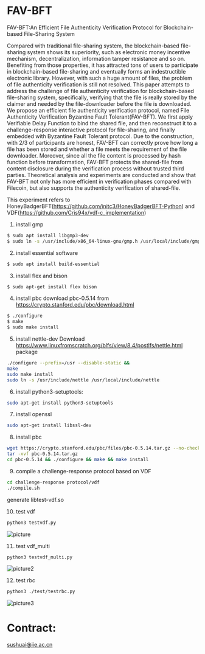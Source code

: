 # FAV-BFT
FAV-BFT:An Efficient File Authenticity Verification Protocol for Blockchain-based File-Sharing System

Compared with traditional file-sharing system, the blockchain-based file-sharing system shows its superiority, such as electronic money incentive mechanism, decentralization, information tamper resistance and so on.
Benefiting from those properties,  it has attracted tons of users to participate in blockchain-based file-sharing and eventually forms an indestructible electronic library.  However, with such a huge amount of files, the problem of file authenticity verification is still not resolved.
This paper attempts to address the challenge of file authenticity verification for blockchain-based file-sharing system, specifically, verifying that the file is really stored by the claimer and needed by the file-downloader before the file is downloaded.
We propose an efficient file authenticity verification protocol, named File Authenticity Verification Byzantine Fault Tolerant(FAV-BFT).
We first apply Verifiable Delay Function to bind the shared file, and then reconstruct it to a challenge-response interactive protocol for file-sharing, and finally embedded with  Byzantine Fault  Tolerant protocol.
Due to the construction, with  2/3 of participants are honest,  FAV-BFT can correctly prove how long a file has been stored and whether a file meets the requirement of the file downloader.
Moreover, since all the file content is processed by hash function before transformation, FAV-BFT protects the shared-file from content disclosure during the verification process without trusted third parties.
Theoretical analysis and experiments are conducted and show that FAV-BFT not only has more efficient in verification phases compared with Filecoin, but also supports the authenticity verification of shared-file.

This experiment refers to HoneyBadgerBFT(https://github.com/initc3/HoneyBadgerBFT-Python) and VDF(https://github.com/Cris94x/vdf-c_implementation)

1. install gmp
```bash
$ sudo apt install libgmp3-dev
$ sudo ln -s /usr/include/x86_64-linux-gnu/gmp.h /usr/local/include/gmp.h
```

2. install essential software
```bash
$ sudo apt install build-essential
```
3. install flex and bison
```bash
$ sudo apt-get install flex bison
```
4. install pbc 
download pbc-0.5.14 from https://crypto.stanford.edu/pbc/download.html
```bash
$ ./configure
$ make
$ sudo make install
```
5. install nettle-dev
Download https://www.linuxfromscratch.org/blfs/view/8.4/postlfs/nettle.html package
```bash
./configure --prefix=/usr --disable-static &&
make
sudo make install
sudo ln -s /usr/include/nettle /usr/local/include/nettle
```

6. install python3-setuptools:
```bash
sudo apt-get install python3-setuptools
```


7. install openssl
```bash
sudo apt-get install libssl-dev
```

8. install pbc
```bash
wget https://crypto.stanford.edu/pbc/files/pbc-0.5.14.tar.gz --no-check-certificate
tar -xvf pbc-0.5.14.tar.gz
cd pbc-0.5.14 && ./configure && make && make install
```
9. compile a challenge-response protocol based on VDF

```bash
cd challenge-response protocol/vdf
./compile.sh
```
generate libtest-vdf.so

10. test vdf

```bash
python3 testvdf.py
```

![picture](https://github.com/buptis073114/FAV-BFT/tree/master/picture/testvdf.png)


11. test vdf_multi

```bash
python3 testvdf_multi.py
```
![picture2](https://github.com/buptis073114/FAV-BFT/tree/master/picture/test_vdf_multi.png)


12. test rbc

```bash
python3 ./test/testrbc.py

```

![picture3](https://github.com/buptis073114/FAV-BFT/tree/master/picture/test_rbc.png)

# Contract:
sushuai@iie.ac.cn